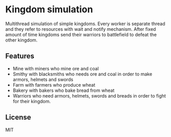 # Kingdom simulation
Multithread simulation of simple kingdoms. Every worker is separate thread and they refer to resources with wait and notify mechanism.
After fixed amount of time kingdoms send their warriors to battlefield to defeat the other kingdom.
## Features

- Mine with miners who mine ore and coal
- Smithy with blacksmiths who needs ore and coal in order to make armors, helmets and swords
- Farm with farmers who produce wheat
- Bakery with bakers who bake bread from wheat
- Warriors who need armors, helmets, swords and breads in order to fight for their kingdom.

## License

MIT


